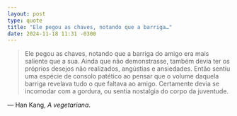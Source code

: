 ```yaml
---
layout: post
type: quote
title: "Ele pegou as chaves, notando que a barriga…"
date: 2024-11-18 11:31 -0300
---
```

>Ele pegou as chaves, notando que a barriga do amigo era mais saliente que a sua. Ainda que não demonstrasse, também devia ter os próprios desejos não realizados, angústias e ansiedades. Então sentiu uma espécie de consolo patético ao pensar que o volume daquela barriga revelava tudo o que faltava ao amigo. Certamente devia se incomodar com a gordura, ou sentia nostalgia do corpo da juventude.

— Han Kang, _A vegetariana_.